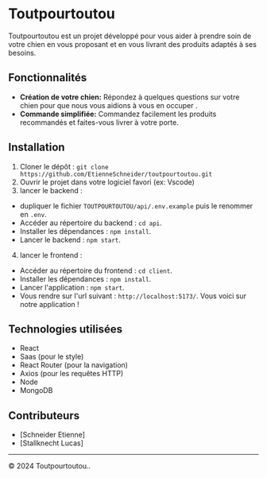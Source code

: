# Toutpourtoutou

Toutpourtoutou est un projet développé pour vous aider à prendre soin de votre chien en vous proposant et en vous livrant des produits adaptés à ses besoins.

## Fonctionnalités

- **Création de votre chien:** Répondez à quelques questions sur votre chien pour que nous vous aidions à vous en occuper .
- **Commande simplifiée:** Commandez facilement les produits recommandés et faites-vous livrer à votre porte.

## Installation

1. Cloner le dépôt : `git clone https://github.com/EtienneSchneider/toutpourtoutou.git`
2. Ouvrir le projet dans votre logiciel favori (ex: Vscode)
3. lancer le backend : 
- dupliquer le fichier `TOUTPOURTOUTOU/api/.env.example` puis le renommer en `.env`. 
- Accéder au répertoire du backend : `cd api`.
- Installer les dépendances : `npm install`.
- Lancer le backend : `npm start`. 
4. lancer le frontend :
- Accéder au répertoire du frontend : `cd client`.
- Installer les dépendances : `npm install`.
- Lancer l'application : `npm start`.
- Vous rendre sur l'url suivant : `http://localhost:5173/`. Vous voici sur notre application ! 

## Technologies utilisées

- React
- Saas (pour le style)
- React Router (pour la navigation)
- Axios (pour les requêtes HTTP)
- Node
- MongoDB

## Contributeurs

- [Schneider Etienne]
- [Stallknecht Lucas]


---

© 2024 Toutpourtoutou..
